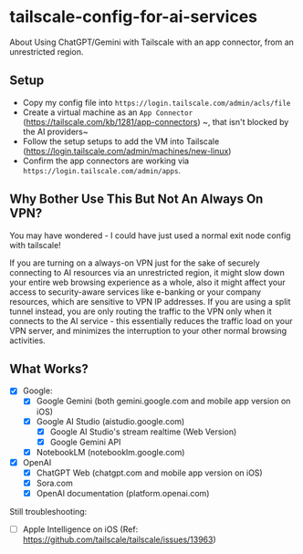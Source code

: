 # tailscale-config-for-ai-services
About Using ChatGPT/Gemini with Tailscale with an app connector, from an unrestricted region.

## Setup

- Copy my config file into `https://login.tailscale.com/admin/acls/file`
- Create a virtual machine as an `App Connector` (https://tailscale.com/kb/1281/app-connectors) ~, that isn't blocked by the AI providers~
- Follow the setup setups to add the VM into Tailscale (https://login.tailscale.com/admin/machines/new-linux)
- Confirm the app connectors are working via `https://login.tailscale.com/admin/apps`.

## Why Bother Use This But Not An Always On VPN?
You may have wondered - I could have just used a normal exit node config with tailscale!

If you are turning on a always-on VPN just for the sake of securely connecting to AI resources via an unrestricted region, it might slow down your entire web browsing experience as a whole, also it might affect your access to security-aware services like e-banking or your company resources, which are sensitive to VPN IP addresses. If you are using a split tunnel instead, you are only routing the traffic to the VPN only when it connects to the AI service - this essentially reduces the traffic load on your VPN server, and minimizes the interruption to your other normal browsing activities.

## What Works?

- [x] Google:
  - [x] Google Gemini (both gemini.google.com and mobile app version on iOS)
  - [x] Google AI Studio (aistudio.google.com)
    - [x] Google AI Studio's stream realtime (Web Version)
    - [x] Google Gemini API
  - [x] NotebookLM (notebooklm.google.com)
- [x] OpenAI
  - [x] ChatGPT Web (chatgpt.com and mobile app version on iOS)
  - [x] Sora.com
  - [x] OpenAI documentation (platform.openai.com)

Still troubleshooting:
- [ ] Apple Intelligence on iOS (Ref: https://github.com/tailscale/tailscale/issues/13963)
